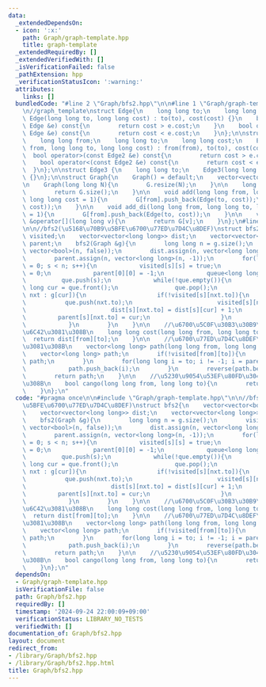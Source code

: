 ```yaml
---
data:
  _extendedDependsOn:
  - icon: ':x:'
    path: Graph/graph-template.hpp
    title: graph-template
  _extendedRequiredBy: []
  _extendedVerifiedWith: []
  _isVerificationFailed: false
  _pathExtension: hpp
  _verificationStatusIcon: ':warning:'
  attributes:
    links: []
  bundledCode: "#line 2 \"Graph/bfs2.hpp\"\n\n#line 1 \"Graph/graph-template.hpp\"\
    \n//graph_template\nstruct Edge{\n    long long to;\n    long long cost;\n   \
    \ Edge(long long to, long long cost) : to(to), cost(cost) {}\n    bool operator>(const\
    \ Edge &e) const{\n        return cost > e.cost;\n    }\n    bool operator<(const\
    \ Edge &e) const{\n        return cost < e.cost;\n    }\n};\n\nstruct Edge2{\n\
    \    long long from;\n    long long to;\n    long long cost;\n    Edge2(long long\
    \ from, long long to, long long cost) : from(from), to(to), cost(cost) {}\n  \
    \  bool operator>(const Edge2 &e) const{\n        return cost > e.cost;\n    }\n\
    \    bool operator<(const Edge2 &e) const{\n        return cost < e.cost;\n  \
    \  }\n};\n\nstruct Edge3 {\n    long long to;\n    Edge3(long long to) : to(to)\
    \ {}\n};\n\nstruct Graph{\n    Graph() = default;\n    vector<vector<Edge>> G;\n\
    \n    Graph(long long N){\n        G.resize(N);\n    }\n\n    long long size(){\n\
    \        return G.size();\n    }\n\n    void add(long long from, long long to,\
    \ long long cost = 1){\n        G[from].push_back(Edge(to, cost));\n        G[to].push_back(Edge(from,\
    \ cost));\n    }\n\n    void add_di(long long from, long long to, long long cost\
    \ = 1){\n        G[from].push_back(Edge(to, cost));\n    }\n\n    vector<Edge>\
    \ &operator[](long long v){\n        return G[v];\n    }\n};\n#line 4 \"Graph/bfs2.hpp\"\
    \n\n//bfs2(\u5168\u70B9\u5BFE\u6700\u77ED\u7D4C\u8DEF)\nstruct bfs2{\n    vector<vector<bool>>\
    \ visited;\n    vector<vector<long long>> dist;\n    vector<vector<long long>>\
    \ parent;\n    bfs2(Graph &g){\n        long long n = g.size();\n        visited.assign(n,\
    \ vector<bool>(n, false));\n        dist.assign(n, vector<long long>(n, -1));\n\
    \        parent.assign(n, vector<long long>(n, -1));\n        for(long long s\
    \ = 0; s < n; s++){\n            visited[s][s] = true;\n            dist[s][s]\
    \ = 0;\n            parent[0][0] = -1;\n            queue<long long> que;\n  \
    \          que.push(s);\n            while(!que.empty()){\n                long\
    \ long cur = que.front();\n                que.pop();\n                for(auto\
    \ nxt : g[cur]){\n                    if(!visited[s][nxt.to]){\n             \
    \           que.push(nxt.to);\n                        visited[s][nxt.to] = true;\n\
    \                        dist[s][nxt.to] = dist[s][cur] + 1;\n               \
    \         parent[s][nxt.to] = cur;\n                    }\n                }\n\
    \            }\n        }\n    }\n\n    //\u6700\u5C0F\u30B3\u30B9\u30C8\u3092\
    \u6C42\u3081\u308B\n    long long cost(long long from, long long to){\n      \
    \  return dist[from][to];\n    }\n\n    //\u6700\u77ED\u7D4C\u8DEF\u3092\u6C42\
    \u3081\u308B\n    vector<long long> path(long long from, long long to){\n    \
    \    vector<long long> path;\n        if(!visited[from][to]){\n            return\
    \ path;\n        }\n        for(long long i = to; i != -1; i = parent[from][i]){\n\
    \            path.push_back(i);\n        }\n        reverse(path.begin(), path.end());\n\
    \        return path;\n    }\n\n    //\u5230\u9054\u53EF\u80FD\u304B\u8ABF\u3079\
    \u308B\n    bool cango(long long from, long long to){\n        return visited[from][to];\n\
    \    }\n};\n"
  code: "#pragma once\n\n#include \"Graph/graph-template.hpp\"\n\n//bfs2(\u5168\u70B9\
    \u5BFE\u6700\u77ED\u7D4C\u8DEF)\nstruct bfs2{\n    vector<vector<bool>> visited;\n\
    \    vector<vector<long long>> dist;\n    vector<vector<long long>> parent;\n\
    \    bfs2(Graph &g){\n        long long n = g.size();\n        visited.assign(n,\
    \ vector<bool>(n, false));\n        dist.assign(n, vector<long long>(n, -1));\n\
    \        parent.assign(n, vector<long long>(n, -1));\n        for(long long s\
    \ = 0; s < n; s++){\n            visited[s][s] = true;\n            dist[s][s]\
    \ = 0;\n            parent[0][0] = -1;\n            queue<long long> que;\n  \
    \          que.push(s);\n            while(!que.empty()){\n                long\
    \ long cur = que.front();\n                que.pop();\n                for(auto\
    \ nxt : g[cur]){\n                    if(!visited[s][nxt.to]){\n             \
    \           que.push(nxt.to);\n                        visited[s][nxt.to] = true;\n\
    \                        dist[s][nxt.to] = dist[s][cur] + 1;\n               \
    \         parent[s][nxt.to] = cur;\n                    }\n                }\n\
    \            }\n        }\n    }\n\n    //\u6700\u5C0F\u30B3\u30B9\u30C8\u3092\
    \u6C42\u3081\u308B\n    long long cost(long long from, long long to){\n      \
    \  return dist[from][to];\n    }\n\n    //\u6700\u77ED\u7D4C\u8DEF\u3092\u6C42\
    \u3081\u308B\n    vector<long long> path(long long from, long long to){\n    \
    \    vector<long long> path;\n        if(!visited[from][to]){\n            return\
    \ path;\n        }\n        for(long long i = to; i != -1; i = parent[from][i]){\n\
    \            path.push_back(i);\n        }\n        reverse(path.begin(), path.end());\n\
    \        return path;\n    }\n\n    //\u5230\u9054\u53EF\u80FD\u304B\u8ABF\u3079\
    \u308B\n    bool cango(long long from, long long to){\n        return visited[from][to];\n\
    \    }\n};\n"
  dependsOn:
  - Graph/graph-template.hpp
  isVerificationFile: false
  path: Graph/bfs2.hpp
  requiredBy: []
  timestamp: '2024-09-24 22:00:09+09:00'
  verificationStatus: LIBRARY_NO_TESTS
  verifiedWith: []
documentation_of: Graph/bfs2.hpp
layout: document
redirect_from:
- /library/Graph/bfs2.hpp
- /library/Graph/bfs2.hpp.html
title: Graph/bfs2.hpp
---
```

